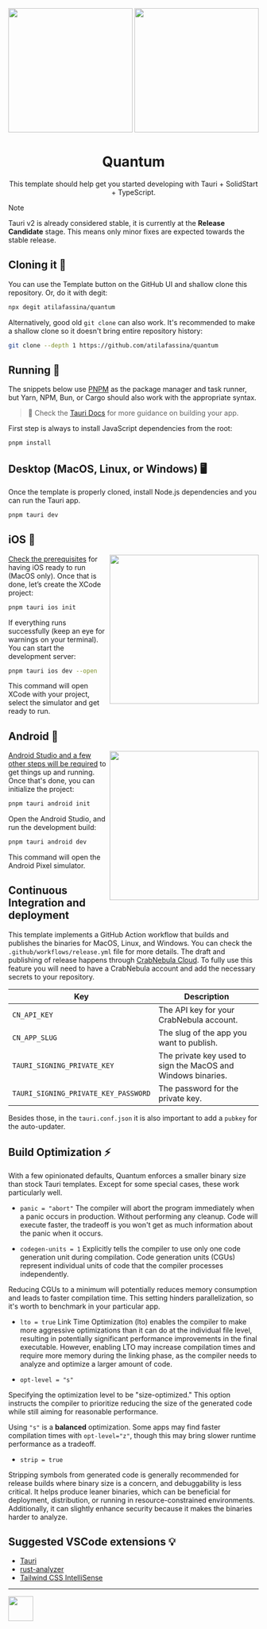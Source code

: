<div align="center">
<img src="/docs/quantum-dark-mode.svg#gh-dark-mode-only" width="250" />
<img src="/docs/quantum-dark-mode.svg#gh-light-mode-only" width="250" />
  <h1>Quantum</h1>
  <p>This template should help get you started developing with Tauri + SolidStart + TypeScript.</p>
</div>

> [!note]
> Tauri v2 is already considered stable, it is currently at the **Release Candidate** stage. This means only minor fixes are expected towards the stable release.

## Cloning it 🐑

You can use the Template button on the GitHub UI and shallow clone this repository. Or, do it with degit:

```sh
npx degit atilafassina/quantum
```

Alternatively, good old `git clone` can also work. It's recommended to make a shallow clone so it doesn't bring entire repository history:

```sh
git clone --depth 1 https://github.com/atilafassina/quantum
```

## Running 🚤

The snippets below use [PNPM](https://pnpm.io) as the package manager and task runner, but Yarn, NPM, Bun, or Cargo should also work with the appropriate syntax.

> 🛟 Check the [Tauri Docs](https://v2.tauri.app/) for more guidance on building your app.

First step is always to install JavaScript dependencies from the root:

```sh
pnpm install
```

## Desktop (MacOS, Linux, or Windows) 🖥️

Once the template is properly cloned, install Node.js dependencies and you can run the Tauri app.

```sh
pnpm tauri dev
```

## iOS 🍎

<img src="/docs/ios.png" align="right" height="300"/>

[Check the prerequisites](https://v2.tauri.app/guides/prerequisites/#ios) for having iOS ready to run (MacOS only).
Once that is done, let’s create the XCode project:

```sh
pnpm tauri ios init
```

If everything runs successfully (keep an eye for warnings on your terminal).
You can start the development server:

```sh
pnpm tauri ios dev --open
```

This command will open XCode with your project, select the simulator and get ready to run.

## Android 🤖

<img src="/docs/android.png" align="right" height="300"/>

[Android Studio and a few other steps will be required](https://v2.tauri.app/guides/prerequisites/#android) to get things up and running.
Once that's done, you can initialize the project:

```sh
pnpm tauri android init
```

Open the Android Studio, and run the development build:

```sh
pnpm tauri android dev
```

This command will open the Android Pixel simulator.

## Continuous Integration and deployment

This template implements a GitHub Action workflow that builds and publishes the binaries for MacOS, Linux, and Windows. You can check the `.github/workflows/release.yml` file for more details. The draft and publishing of release happens through [CrabNebula Cloud](https://crabnebula.dev/cloud). To fully use this feature you will need to have a CrabNebula account and add the necessary secrets to your repository.

| Key                                  | Description                                                  |
| ------------------------------------ | ------------------------------------------------------------ |
| `CN_API_KEY`                         | The API key for your CrabNebula account.                     |
| `CN_APP_SLUG`                        | The slug of the app you want to publish.                     |
| `TAURI_SIGNING_PRIVATE_KEY`          | The private key used to sign the MacOS and Windows binaries. |
| `TAURI_SIGNING_PRIVATE_KEY_PASSWORD` | The password for the private key.                            |

Besides those, in the `tauri.conf.json` it is also important to add a `pubkey` for the auto-updater.

## Build Optimization ⚡

With a few opinionated defaults, Quantum enforces a smaller binary size than stock Tauri templates. Except for some special cases, these work particularly well.

- `panic = "abort"`
  The compiler will abort the program immediately when a panic occurs in production. Without performing any cleanup. Code will execute faster, the tradeoff is you won't get as much information about the panic when it occurs.

- `codegen-units = 1`
  Explicitly tells the compiler to use only one code generation unit during compilation. Code generation units (CGUs) represent individual units of code that the compiler processes independently.

Reducing CGUs to a minimum will potentially reduces memory consumption and leads to faster compilation time. This setting hinders parallelization, so it's worth to benchmark in your particular app.

- `lto = true`
  Link Time Optimization (lto) enables the compiler to make more aggressive optimizations than it can do at the individual file level, resulting in potentially significant performance improvements in the final executable. However, enabling LTO may increase compilation times and require more memory during the linking phase, as the compiler needs to analyze and optimize a larger amount of code.

- `opt-level = "s"`

Specifying the optimization level to be "size-optimized." This option instructs the compiler to prioritize reducing the size of the generated code while still aiming for reasonable performance.

Using `"s"` is a **balanced** optimization. Some apps may find faster compilation times with `opt-level="z"`, though this may bring slower runtime performance as a tradeoff.

- `strip = true`

Stripping symbols from generated code is generally recommended for release builds where binary size is a concern, and debuggability is less critical. It helps produce leaner binaries, which can be beneficial for deployment, distribution, or running in resource-constrained environments. Additionally, it can slightly enhance security because it makes the binaries harder to analyze.

## Suggested VSCode extensions 💡

- [Tauri](https://marketplace.visualstudio.com/items?itemName=tauri-apps.tauri-vscode)
- [rust-analyzer](https://marketplace.visualstudio.com/items?itemName=rust-lang.rust-analyzer)
- [Tailwind CSS IntelliSense](https://marketplace.visualstudio.com/items?itemName=bradlc.vscode-tailwindcss)

---

<img width="50" src="/public/tauri.svg" />
